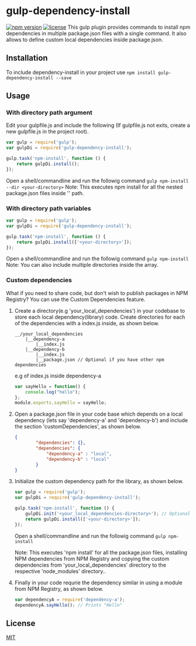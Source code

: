 # gulp-dependency-install
[![npm version](https://badge.fury.io/js/gulp-dependency-install.svg)](https://badge.fury.io/js/gulp-dependency-install)
[![license](https://img.shields.io/npm/l/gulp-dependency-install.svg)](https://www.npmjs.com/package/gulp-dependency-install)
This gulp plugin provides commands to install npm dependencies in multiple package.json files with a single command. It also allows to define custom local dependencies inside package.json.

## Installation
To include dependency-install in your project use
`npm install gulp-dependency-install --save`

## Usage
### With directory path argument
Edit your gulpfile.js and include the following (If gulpfile.js not exits, create a new gulpfile.js in the project root).
```javascript
var gulp = require('gulp');
var gulpDi = require('gulp-dependency-install');

gulp.task('npm-install', function () {
	return gulpDi.install();
});
```
Open a shell/commandline and run the followig command `gulp npm-install --dir <your-directory>`
Note: This executes npm install for all the nested package.json files inside '<your-directory>' path.

### With directory path variables
```javascript
var gulp = require('gulp');
var gulpDi = require('gulp-dependency-install');

gulp.task('npm-install', function () {
	return gulpDi.install(['<your-directory>']);
});
```
Open a shell/commandline and run the followig command `gulp npm-install`
Note: You can also include multiple directories inside the array.

### Custom dependencies
What if you need to share code, but don't wish to publish packages in NPM Registry?
You can use the Custom Dependencies feature.

1. Create a directory(e.g 'your_local_dependencies') in your codebase to store each local dependency(library) code. Create directories for each of the dependencies with a index.js inside, as shown below.
    ```
    __/your_local_dependencies
        |__dependency-a
            |__index.js
        |__dependency-b
            |__index.js   
            |__package.json // Optional if you have other npm dependencies
    ```

    e.g of index.js inside dependency-a
    ```javascript
    var sayHello = function() {
        console.log("hello");
    };
    module.exports.sayHello = sayHello;
    ```
    
2. Open a package.json file in your code base which depends on a local dependency (lets say 'dependency-a' and 'dependency-b') and include the section 'customDependencies', as shown below.
    ```json
    {
            "dependencies": {},
            "dependencies": {
                "dependency-a" : "local",
                "dependency-b" : "local"
            }
    }
    ```
    
3. Initialize the custom dependency path for the library, as shown below.
    ```javascript
    var gulp = require('gulp');
    var gulpDi = require('gulp-dependency-install');

    gulp.task('npm-install', function () {
        gulpDi.init('<your_local_dependencies-directory>'); // Optionally initialize the directory where custom dependencies resides
        return gulpDi.install(['<your-directory>']);
    });
    ```
    Open a shell/commandline and run the followig command `gulp npm-install`
    
    Note: This executes 'npm install' for all the package.json files, installing NPM dependencies from NPM Registry and copying the custom dependencies from 'your_local_dependencies' directory to the respective 'node_modules' directory..
    
4. Finally in your code requrie the dependency similar in using a module from NPM Registry, as shown below.
    ```javascript
    var dependencyA = require('dependency-a');
    dependencyA.sayHello(); // Prints "Hello"
    ```

## License
  [MIT](LICENSE)
